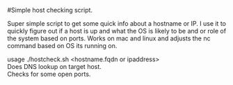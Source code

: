 #Simple host checking script. 

Super simple script to get some quick info about a hostname or IP. I use it to quickly figure out if a host is up and what the OS is likely to be and or role of the system based on ports.
Works on mac and linux and adjusts the nc command based on OS its running on.

usage ./hostcheck.sh <hostname.fqdn or ipaddress>  
Does DNS lookup on target host.  
Checks for some open ports.  
